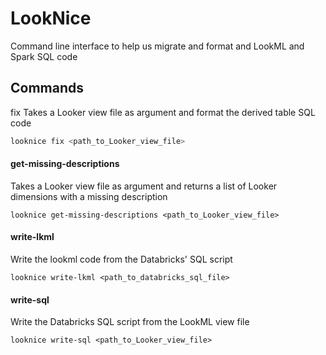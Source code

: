 # LookNice
Command line interface to help us migrate and format and LookML and Spark SQL code

## Commands
fix
Takes a Looker view file as argument and format the derived table SQL code
```bash
looknice fix <path_to_Looker_view_file>
```

#### get-missing-descriptions
Takes a Looker view file as argument and returns a list of Looker dimensions with a missing description
```
looknice get-missing-descriptions <path_to_Looker_view_file>
```

#### write-lkml
Write the lookml code from the Databricks' SQL script
```
looknice write-lkml <path_to_databricks_sql_file>
```

#### write-sql
Write the Databricks SQL script from the LookML view file
```
looknice write-sql <path_to_Looker_view_file>
```


